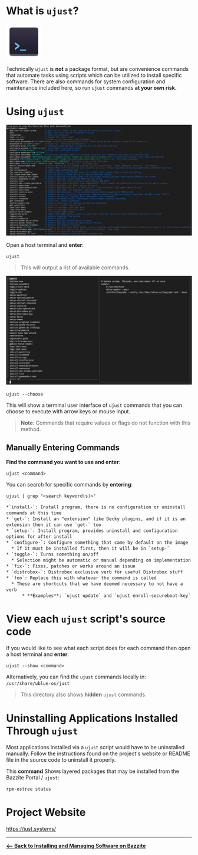 <!-- ANCHOR: METADATA -->
<!--{"url_discourse": "https://universal-blue.discourse.group/docs?topic=2638", "fetched_at": "2024-09-03 16:43:04.643633+00:00"}-->
<!-- ANCHOR_END: METADATA -->

# What is `ujust`?

![Shell Scripts (.sh)|96x96, 100%](../img/Shell_Scripts__sh.png)

Technically `ujust` is **not** a package format, but are convenience commands that automate tasks using scripts which can be utilized to install specific software.  There are also commands for system configuration and maintenance included here, so run `ujust` commands **at your own risk.**

# Using `ujust`

![ujust command list|690x411](../img/8Rkc2Qe1CYy3MBwS2CA4Uf5rqzq.png)

Open a host terminal and **enter**:


```
ujust
``` 

>This will output a list of available commands.

![ujust TUI|690x403](../img/gefs7zU9QThu2eAMDMpodIeNw8l.png)

```
ujust --choose
```

This will show a terminal user interface of `ujust` commands that you can choose to execute with arrow keys or mouse input.

>**Note**: Commands that require values or flags do not function with this method.

## Manually Entering Commands

**Find the command you want to use and enter**:

```
ujust <command>
```

You can search for specific commands by **entering**:

```
ujust | grep "<search keyword(s)>"
```

```
*`install-`: Install program, there is no configuration or uninstall commands at this time
* `get-`: Install an "extension" like Decky plugins, and if it is an extension then it can use `get-` too
* `setup-`: Install program, provides uninstall and configuration options for after install
* `configure-`: Configure something that came by default on the image
  * If it must be installed first, then it will be in `setup-`
* `toggle-`: Turns something on/off
  * Selection might be automatic or manual depending on implementation
* `fix-`: Fixes, patches or works around an issue
* `distrobox-`: Distrobox exclusive verb for useful Distrobox stuff
* `foo`: Replace this with whatever the command is called 
  * These are shortcuts that we have deemed necessary to not have a verb
      * **Examples**: `ujust update` and `ujust enroll-secureboot-key`
```

# View each `ujust` script's source code
If you would like to see what each script does for each command then open a host terminal and **enter**:
```
ujust --show <command>
```

Alternatively, you can find the `ujust` commands locally in:
`/usr/share/ublue-os/just`

>This directory also shows **hidden** `ujust` commands.

# Uninstalling Applications Installed Through `ujust`

Most applications installed via a `ujust` script would have to be uninstalled manually.  Follow the instructions found on the project's website or README file in the source code to uninstall it properly.

This **command** Shows layered packages that may be installed from the Bazzite Portal / `ujust`:

```
rpm-ostree status
```

# Project Website

https://just.systems/

<hr>

[**<-- Back to Installing and Managing Software on Bazzite**](https://universal-blue.discourse.group/docs?topic=35)

